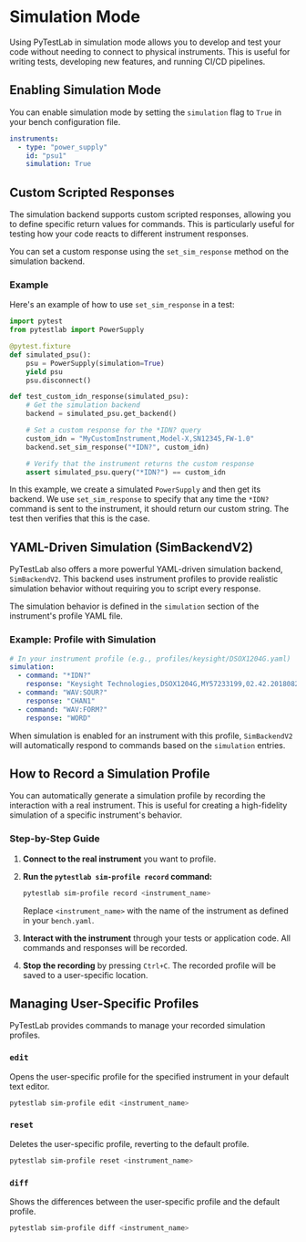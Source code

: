 # Simulation Mode

Using PyTestLab in simulation mode allows you to develop and test your code without needing to connect to physical instruments. This is useful for writing tests, developing new features, and running CI/CD pipelines.

## Enabling Simulation Mode

You can enable simulation mode by setting the `simulation` flag to `True` in your bench configuration file.

```yaml
instruments:
  - type: "power_supply"
    id: "psu1"
    simulation: True
```

## Custom Scripted Responses

The simulation backend supports custom scripted responses, allowing you to define specific return values for commands. This is particularly useful for testing how your code reacts to different instrument responses.

You can set a custom response using the `set_sim_response` method on the simulation backend.

### Example

Here's an example of how to use `set_sim_response` in a test:

```python
import pytest
from pytestlab import PowerSupply

@pytest.fixture
def simulated_psu():
    psu = PowerSupply(simulation=True)
    yield psu
    psu.disconnect()

def test_custom_idn_response(simulated_psu):
    # Get the simulation backend
    backend = simulated_psu.get_backend()

    # Set a custom response for the *IDN? query
    custom_idn = "MyCustomInstrument,Model-X,SN12345,FW-1.0"
    backend.set_sim_response("*IDN?", custom_idn)

    # Verify that the instrument returns the custom response
    assert simulated_psu.query("*IDN?") == custom_idn
```

In this example, we create a simulated `PowerSupply` and then get its backend. We use `set_sim_response` to specify that any time the `*IDN?` command is sent to the instrument, it should return our custom string. The test then verifies that this is the case.

## YAML-Driven Simulation (SimBackendV2)

PyTestLab also offers a more powerful YAML-driven simulation backend, `SimBackendV2`. This backend uses instrument profiles to provide realistic simulation behavior without requiring you to script every response.

The simulation behavior is defined in the `simulation` section of the instrument's profile YAML file.

### Example: Profile with Simulation

```yaml
# In your instrument profile (e.g., profiles/keysight/DSOX1204G.yaml)
simulation:
  - command: "*IDN?"
    response: "Keysight Technologies,DSOX1204G,MY57233199,02.42.2018082300"
  - command: "WAV:SOUR?"
    response: "CHAN1"
  - command: "WAV:FORM?"
    response: "WORD"
```

When simulation is enabled for an instrument with this profile, `SimBackendV2` will automatically respond to commands based on the `simulation` entries.

## How to Record a Simulation Profile

You can automatically generate a simulation profile by recording the interaction with a real instrument. This is useful for creating a high-fidelity simulation of a specific instrument's behavior.

### Step-by-Step Guide

1.  **Connect to the real instrument** you want to profile.

2.  **Run the `pytestlab sim-profile record` command:**

    ```bash
    pytestlab sim-profile record <instrument_name>
    ```

    Replace `<instrument_name>` with the name of the instrument as defined in your `bench.yaml`.

3.  **Interact with the instrument** through your tests or application code. All commands and responses will be recorded.

4.  **Stop the recording** by pressing `Ctrl+C`. The recorded profile will be saved to a user-specific location.

## Managing User-Specific Profiles

PyTestLab provides commands to manage your recorded simulation profiles.

### `edit`

Opens the user-specific profile for the specified instrument in your default text editor.

```bash
pytestlab sim-profile edit <instrument_name>
```

### `reset`

Deletes the user-specific profile, reverting to the default profile.

```bash
pytestlab sim-profile reset <instrument_name>
```

### `diff`

Shows the differences between the user-specific profile and the default profile.

```bash
pytestlab sim-profile diff <instrument_name>
```